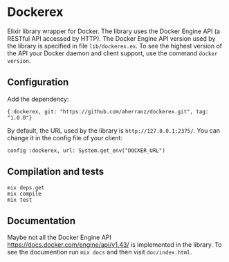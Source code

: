 # Dockerex

Elixir library wrapper for Docker. The library uses the Docker Engine
API (a RESTful API accessed by HTTP). The Docker Engine API version
used by the library is specified in file `lib/dockerex.ex`. To see the
highest version of the API your Docker daemon and client support, use
the command `docker version`.

## Configuration

Add the dependency:
```
{:dockerex, git: "https://github.com/aherranz/dockerex.git", tag: "1.0.0"}
```

By default, the URL used by the library is
`http://127.0.0.1:2375/`. You can change it in the config file of your
client:

```
config :dockerex, url: System.get_env("DOCKER_URL")
```

## Compilation and tests

```
mix deps.get
mix compile
mix test
```

## Documentation

Maybe not all the Docker Engine API
https://docs.docker.com/engine/api/v1.43/ is implemented in the
library. To see the documention run `mix docs` and then visit
`doc/index.html`.
